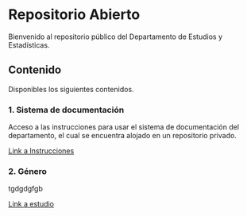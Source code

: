 # Repositorio Abierto

Bienvenido al repositorio público del Departamento de Estudios y Estadísticas.

## Contenido

Disponibles los siguientes contenidos.

### 1. Sistema de documentación

Acceso a las instrucciones para usar el sistema de documentación del departamento, el cual se encuentra alojado en un repositorio privado.

[Link a Instrucciones](https://github.com/Estudios-y-Estadisticas/Publico/blob/main/Instrucciones%20Documentacion.md)

### 2. Género

tgdgdgfgb 

[Link a estudio](./Género)

